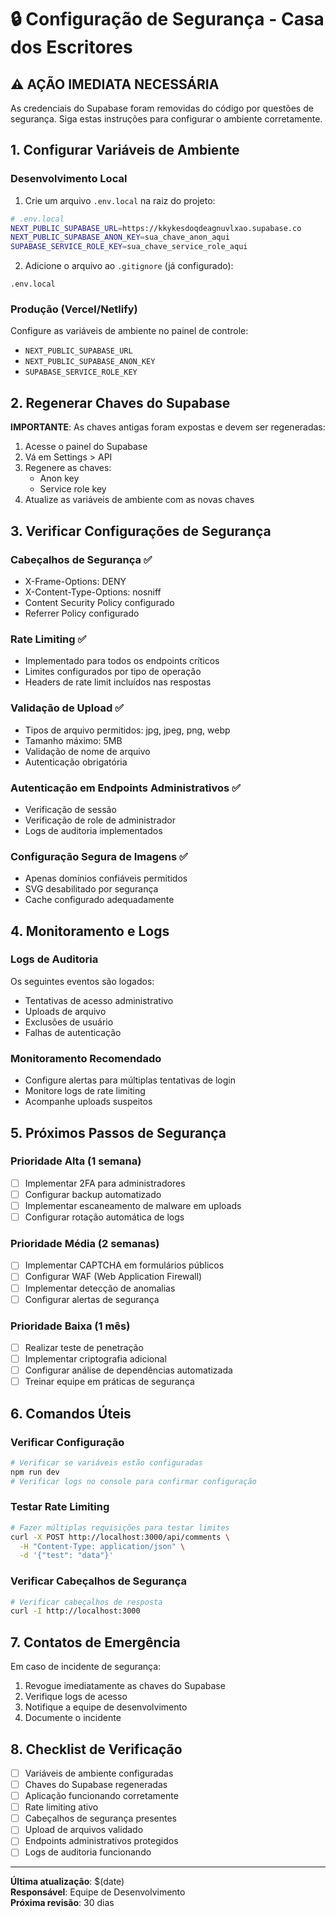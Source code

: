 # 🔒 Configuração de Segurança - Casa dos Escritores

## ⚠️ AÇÃO IMEDIATA NECESSÁRIA

As credenciais do Supabase foram removidas do código por questões de segurança. Siga estas instruções para configurar o ambiente corretamente.

## 1. Configurar Variáveis de Ambiente

### Desenvolvimento Local

1. Crie um arquivo `.env.local` na raiz do projeto:

```bash
# .env.local
NEXT_PUBLIC_SUPABASE_URL=https://kkykesdoqdeagnuvlxao.supabase.co
NEXT_PUBLIC_SUPABASE_ANON_KEY=sua_chave_anon_aqui
SUPABASE_SERVICE_ROLE_KEY=sua_chave_service_role_aqui
```

2. Adicione o arquivo ao `.gitignore` (já configurado):
```
.env.local
```

### Produção (Vercel/Netlify)

Configure as variáveis de ambiente no painel de controle:

- `NEXT_PUBLIC_SUPABASE_URL`
- `NEXT_PUBLIC_SUPABASE_ANON_KEY` 
- `SUPABASE_SERVICE_ROLE_KEY`

## 2. Regenerar Chaves do Supabase

**IMPORTANTE**: As chaves antigas foram expostas e devem ser regeneradas:

1. Acesse o painel do Supabase
2. Vá em Settings > API
3. Regenere as chaves:
   - Anon key
   - Service role key
4. Atualize as variáveis de ambiente com as novas chaves

## 3. Verificar Configurações de Segurança

### Cabeçalhos de Segurança ✅
- X-Frame-Options: DENY
- X-Content-Type-Options: nosniff
- Content Security Policy configurado
- Referrer Policy configurado

### Rate Limiting ✅
- Implementado para todos os endpoints críticos
- Limites configurados por tipo de operação
- Headers de rate limit incluídos nas respostas

### Validação de Upload ✅
- Tipos de arquivo permitidos: jpg, jpeg, png, webp
- Tamanho máximo: 5MB
- Validação de nome de arquivo
- Autenticação obrigatória

### Autenticação em Endpoints Administrativos ✅
- Verificação de sessão
- Verificação de role de administrador
- Logs de auditoria implementados

### Configuração Segura de Imagens ✅
- Apenas domínios confiáveis permitidos
- SVG desabilitado por segurança
- Cache configurado adequadamente

## 4. Monitoramento e Logs

### Logs de Auditoria
Os seguintes eventos são logados:
- Tentativas de acesso administrativo
- Uploads de arquivo
- Exclusões de usuário
- Falhas de autenticação

### Monitoramento Recomendado
- Configure alertas para múltiplas tentativas de login
- Monitore logs de rate limiting
- Acompanhe uploads suspeitos

## 5. Próximos Passos de Segurança

### Prioridade Alta (1 semana)
- [ ] Implementar 2FA para administradores
- [ ] Configurar backup automatizado
- [ ] Implementar escaneamento de malware em uploads
- [ ] Configurar rotação automática de logs

### Prioridade Média (2 semanas)
- [ ] Implementar CAPTCHA em formulários públicos
- [ ] Configurar WAF (Web Application Firewall)
- [ ] Implementar detecção de anomalias
- [ ] Configurar alertas de segurança

### Prioridade Baixa (1 mês)
- [ ] Realizar teste de penetração
- [ ] Implementar criptografia adicional
- [ ] Configurar análise de dependências automatizada
- [ ] Treinar equipe em práticas de segurança

## 6. Comandos Úteis

### Verificar Configuração
```bash
# Verificar se variáveis estão configuradas
npm run dev
# Verificar logs no console para confirmar configuração
```

### Testar Rate Limiting
```bash
# Fazer múltiplas requisições para testar limites
curl -X POST http://localhost:3000/api/comments \
  -H "Content-Type: application/json" \
  -d '{"test": "data"}'
```

### Verificar Cabeçalhos de Segurança
```bash
# Verificar cabeçalhos de resposta
curl -I http://localhost:3000
```

## 7. Contatos de Emergência

Em caso de incidente de segurança:
1. Revogue imediatamente as chaves do Supabase
2. Verifique logs de acesso
3. Notifique a equipe de desenvolvimento
4. Documente o incidente

## 8. Checklist de Verificação

- [ ] Variáveis de ambiente configuradas
- [ ] Chaves do Supabase regeneradas
- [ ] Aplicação funcionando corretamente
- [ ] Rate limiting ativo
- [ ] Cabeçalhos de segurança presentes
- [ ] Upload de arquivos validado
- [ ] Endpoints administrativos protegidos
- [ ] Logs de auditoria funcionando

---

**Última atualização**: $(date)  
**Responsável**: Equipe de Desenvolvimento  
**Próxima revisão**: 30 dias 